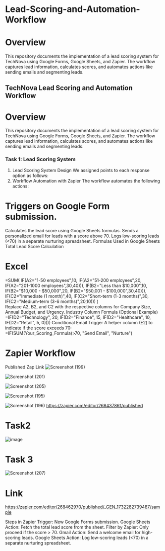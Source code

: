 # Lead-Scoring-and-Automation-Workflow
# Overview
This repository documents the implementation of a lead scoring system for TechNova using Google Forms, Google Sheets, and Zapier. The workflow captures lead information, calculates scores, and automates actions like sending emails and segmenting leads.
## TechNova Lead Scoring and Automation Workflow
# Overview
This repository documents the implementation of a lead scoring system for TechNova using Google Forms, Google Sheets, and Zapier. The workflow captures lead information, calculates scores, and automates actions like sending emails and segmenting leads.

### Task 1: Lead Scoring System
1. Lead Scoring System Design
We assigned points to each response option as follows:
2. Workflow Automation with Zapier
The workflow automates the following actions:

# Triggers on Google Form submission.
Calculates the lead score using Google Sheets formulas.
Sends a personalized email for leads with a score above 70.
Logs low-scoring leads (<70) in a separate nurturing spreadsheet.
Formulas Used in Google Sheets
Total Lead Score Calculation

# Excel
=SUM(
    IF(A2="1-50 employees",10, IF(A2="51-200 employees",20, IF(A2="201-1000 employees",30,40))),
    IF(B2="Less than $10,000",10, IF(B2="$10,000 - $50,000",20, IF(B2="$50,001 - $100,000",30,40))),
    IF(C2="Immediate (1 month)",40, IF(C2="Short-term (1-3 months)",30, IF(C2="Medium-term (3-6 months)",20,10)))
)              
Replace A2, B2, and C2 with the respective columns for Company Size, Annual Budget, and Urgency.
Industry Column Formula (Optional Example)                       
=IF(D2="Technology", 20, IF(D2="Finance", 15, IF(D2="Healthcare", 10, IF(D2="Retail", 5, 0))))
Conditional Email Trigger A helper column (E2) to indicate if the score exceeds 70:            
=IF(SUM(Your_Scoring_Formula)>70, "Send Email", "Nurture")               
# Zapier Workflow
Published Zap Link
![Screenshot (199)](https://github.com/user-attachments/assets/bafbb78f-1ba8-4744-b830-1fe9d4f427d8)

![Screenshot (201)](https://github.com/user-attachments/assets/9d39bd97-969a-42fa-913e-1aee8e9b8ab1)

![Screenshot (205)](https://github.com/user-attachments/assets/2457a238-a64a-4840-bd74-a29c7e93cbf9)

![Screenshot (195)](https://github.com/user-attachments/assets/0dafc0e0-935d-4ab5-8f1b-1243c587c7a4)

![Screenshot (196)](https://github.com/user-attachments/assets/c3ef7028-20be-4019-a5f2-d789b0a496f3)
https://zapier.com/editor/268437861/published
# Task2 
![image](https://github.com/user-attachments/assets/e5084eda-ef75-4144-b254-7010888a0664)
# Task 3
![Screenshot (207)](https://github.com/user-attachments/assets/47ab69f2-e313-4130-a722-4176e9972c03)

# Link
https://zapier.com/editor/268462970/published/_GEN_1732282739487/sample

Steps in Zapier
Trigger: New Google Forms submission.
Google Sheets Action: Fetch the total lead score from the sheet.
Filter by Zapier: Only proceed if the score > 70.
Gmail Action: Send a welcome email for high-scoring leads.
Google Sheets Action: Log low-scoring leads (<70) in a separate nurturing spreadsheet.
